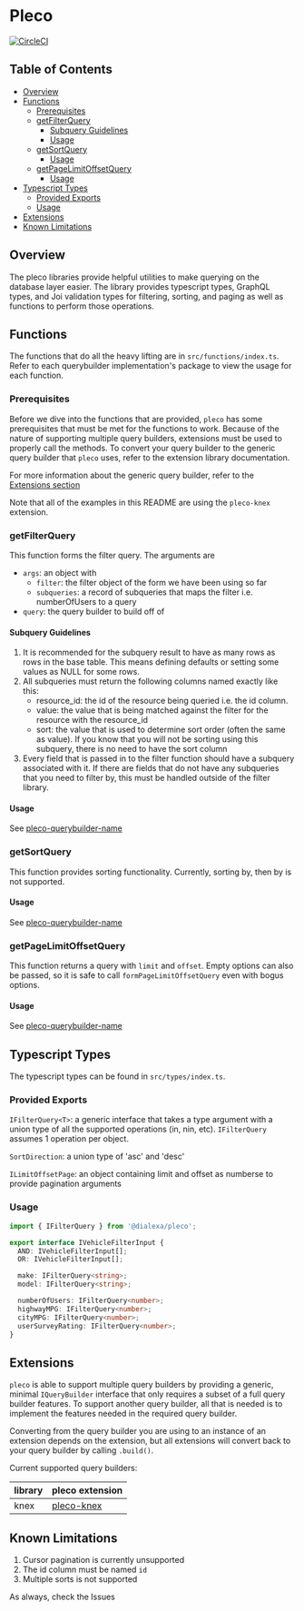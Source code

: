 # Pleco

[![CircleCI](https://circleci.com/gh/dialexa/pleco/tree/v1.svg?style=svg&circle-token=94bf2e6d0f46c7e3f4937d8d1acb59fb02b94d0c)](https://circleci.com/gh/dialexa/pleco/tree/v1)

## Table of Contents
- [Overview](#overview)
- [Functions](#functions)
  * [Prerequisites](#prerequisites)
  * [getFilterQuery](#getfilterquery)
    + [Subquery Guidelines](#subquery-guidelines)
    + [Usage](#usage)
  * [getSortQuery](#getsortquery)
    + [Usage](#usage-1)
  * [getPageLimitOffsetQuery](#getpagelimitoffsetquery)
    + [Usage](#usage-2)
- [Typescript Types](#typescript-types)
  * [Provided Exports](#provided-exports)
  * [Usage](#usage-3)
- [Extensions](#extensions)
- [Known Limitations](#known-limitations)

## Overview
The pleco libraries provide helpful utilities to make querying on the database layer easier. The library provides
typescript types, GraphQL types, and Joi validation types for filtering, sorting, and paging as well as functions to
perform those operations.

## Functions
The functions that do all the heavy lifting are in `src/functions/index.ts`. Refer to each querybuilder implementation's
package to view the usage for each function.

### Prerequisites
Before we dive into the functions that are provided, `pleco` has some prerequisites
that must be met for the functions to work. Because of the nature of supporting multiple query builders,
extensions must be used to properly call the methods. To convert your query builder to the generic
query builder that `pleco` uses, refer to the extension library documentation.

For more information about the generic query builder, refer to the [Extensions section](#extensions)

Note that all of the examples in this README are using the `pleco-knex` extension.

### getFilterQuery
This function forms the filter query. The arguments are
- `args`: an object with
  - `filter`: the filter object of the form we have been using so far
  - `subqueries`: a record of subqueries that maps the filter i.e. numberOfUsers to a query
- `query`: the query builder to build off of

#### Subquery Guidelines
1. It is recommended for the subquery result to have as many rows as rows in the base table.
   This means defining defaults or setting some values as NULL for some rows.
2. All subqueries must return the following columns named exactly like this:
     - resource_id: the id of the resource being queried i.e. the id column.
     - value: the value that is being matched against the filter for the resource with the resource_id
     - sort: the value that is used to determine sort order (often the same as value). If you know that
             you will not be sorting using this subquery, there is no need to have the sort column
3. Every field that is passed in to the filter function should have a subquery associated with it. If there
   are fields that do not have any subqueries that you need to filter by, this must be handled outside of
   the filter library.

#### Usage
See [pleco-querybuilder-name](#extensions)

### getSortQuery
This function provides sorting functionality. Currently, sorting by, then by is not supported.

#### Usage
See [pleco-querybuilder-name](#extensions)

### getPageLimitOffsetQuery
This function returns a query with `limit` and `offset`. Empty options can
also be passed, so it is safe to call `formPageLimitOffsetQuery` even
with bogus options.

#### Usage
See [pleco-querybuilder-name](#extensions)

## Typescript Types
The typescript types can be found in `src/types/index.ts`.

### Provided Exports
`IFilterQuery<T>`: a generic interface that takes a type argument with a union type of all the supported operations (in, nin, etc).
`IFilterQuery` assumes 1 operation per object.

`SortDirection`: a union type of 'asc' and 'desc'

`ILimitOffsetPage`: an object containing limit and offset as numberse to provide pagination arguments

### Usage
```ts
import { IFilterQuery } from '@dialexa/pleco';

export interface IVehicleFilterInput {
  AND: IVehicleFilterInput[];
  OR: IVehicleFilterInput[];

  make: IFilterQuery<string>;
  model: IFilterQuery<string>;

  numberOfUsers: IFilterQuery<number>;
  highwayMPG: IFilterQuery<number>;
  cityMPG: IFilterQuery<number>;
  userSurveyRating: IFilterQuery<number>;
}
```

## Extensions
`pleco` is able to support multiple query builders by providing a generic, minimal `IQueryBuilder`
interface that only requires a subset of a full query builder features. To support another query builder,
all that is needed is to implement the features needed in the required query builder.

Converting from the query builder you are using to an instance of an extension depends on the extension,
but all extensions will convert back to your query builder by calling `.build()`.

Current supported query builders:

| library | pleco extension |
|---------|-----------------------------|
| knex    | [pleco-knex](https://github.com/dialexa/pleco/tree/v1/packages/pleco-knex) |

## Known Limitations
1. Cursor pagination is currently unsupported
2. The id column must be named `id`
3. Multiple sorts is not supported

As always, check the Issues
